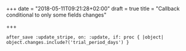 +++
date = "2018-05-11T09:21:28+02:00"
draft = true
title = "Callback conditional to only some fields changes"

+++
<!--more-->

    after_save :update_stripe, on: :update, if: proc { |object| object.changes.include?('trial_period_days') }